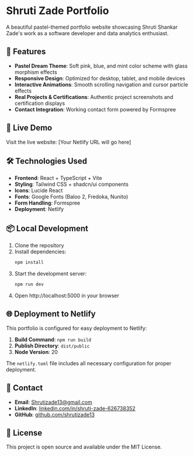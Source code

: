# Shruti Zade Portfolio

A beautiful pastel-themed portfolio website showcasing Shruti Shankar Zade's work as a software developer and data analytics enthusiast.

## 🌟 Features

- **Pastel Dream Theme**: Soft pink, blue, and mint color scheme with glass morphism effects
- **Responsive Design**: Optimized for desktop, tablet, and mobile devices
- **Interactive Animations**: Smooth scrolling navigation and cursor particle effects
- **Real Projects & Certifications**: Authentic project screenshots and certification displays
- **Contact Integration**: Working contact form powered by Formspree

## 🚀 Live Demo

Visit the live website: [Your Netlify URL will go here]

## 🛠️ Technologies Used

- **Frontend**: React + TypeScript + Vite
- **Styling**: Tailwind CSS + shadcn/ui components
- **Icons**: Lucide React
- **Fonts**: Google Fonts (Baloo 2, Fredoka, Nunito)
- **Form Handling**: Formspree
- **Deployment**: Netlify

## 📦 Local Development

1. Clone the repository
2. Install dependencies:
   ```bash
   npm install
   ```
3. Start the development server:
   ```bash
   npm run dev
   ```
4. Open http://localhost:5000 in your browser

## 🌐 Deployment to Netlify

This portfolio is configured for easy deployment to Netlify:

1. **Build Command**: `npm run build`
2. **Publish Directory**: `dist/public`
3. **Node Version**: 20

The `netlify.toml` file includes all necessary configuration for proper deployment.

## 📧 Contact

- **Email**: Shrutizade13@gmail.com
- **LinkedIn**: [linkedin.com/in/shruti-zade-626738352](https://www.linkedin.com/in/shruti-zade-626738352/)
- **GitHub**: [github.com/shrutizade13](https://github.com/shrutizade13)

## 📝 License

This project is open source and available under the MIT License.